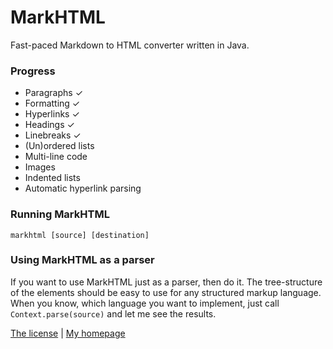 MarkHTML
========

Fast-paced Markdown to HTML converter written in Java.

### Progress
* Paragraphs ✓
* Formatting ✓
* Hyperlinks ✓
* Headings ✓
* Linebreaks ✓
* (Un)ordered lists
* Multi-line code
* Images
* Indented lists
* Automatic hyperlink parsing

### Running MarkHTML
`markhtml [source] [destination]`

### Using MarkHTML as a parser
If you want to use MarkHTML just as a parser, then do it. The tree-structure of the elements should be easy to use for any structured markup language. When you know, which language you want to implement, just call  `Context.parse(source)` and let me see the results.

[The license](LICENSE.TXT) | [My homepage](https://mooxmirror.github.io)
